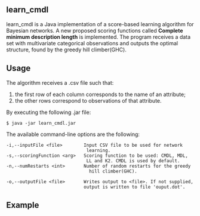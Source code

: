 ## learn_cmdl

learn_cmdl is a Java implementation of a score-based learning algorithm for Bayesian networks. A new proposed scoring functions called **Complete minimum description length** is implemented. The program receives a data set with multivariate categorical observations and outputs the optimal structure, found by the greedy hill climber(GHC).

## Usage 

The algorithm receives a .csv file such that:
1. the first row of each column corresponds to the name of an attribute;
1. the other rows correspond to observations of that attribute. 

By executing the following .jar file:
```
$ java -jar learn_cmdl.jar
```

The available command-line options are the following:
```
-i,--inputFile <file>        Input CSV file to be used for network
                              learning.
-s,--scoringFunction <arg>   Scoring function to be used: CMDL, MDL,
                              LL and K2. CMDL is used by default.
-n,--numRestarts <int>       Number of random restarts for the greedy 
                               hill climber(GHC).

-o,--outputFile <file>       Writes output to <file>. If not supplied,
                             output is written to file 'ouput.dot'.
```
## Example






